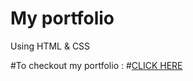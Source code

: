 # My portfolio
Using HTML & CSS

#To checkout my portfolio :
#[CLICK HERE](https://d3v07.github.io/portfolio/)
